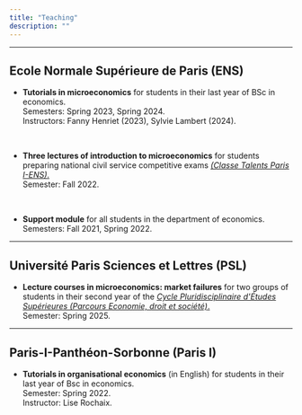 ```yaml
---
title: "Teaching"
description: ""
---
```


---
## Ecole Normale Supérieure de Paris (ENS)

* **Tutorials in microeconomics** for students in their last year of BSc in economics. <br>
  Semesters: Spring 2023, Spring 2024. <br> 
  Instructors: Fanny Henriet (2023), Sylvie Lambert (2024). <br>

<br>

* **Three lectures of introduction to microeconomics** for students preparing national civil service competitive exams [*(Classe Talents Paris I-ENS)*.](https://cipcea.pantheonsorbonne.fr/prepena-paris-1-ens) <br>
  Semester: Fall 2022. <br>
  

<br>

* **Support module** for all students in the department of economics. <br>
  Semesters: Fall 2021, Spring 2022. <br>

---
## Université Paris Sciences et Lettres (PSL)

* **Lecture courses in microeconomics: market failures** for two groups of students in their second year of the [*Cycle Pluridisciplinaire d'Études Supérieures (Parcours Economie, droit et société)*.](https://psl.eu/formation/cpes-psl-henri-IV) <br>
  Semester: Spring 2025. <br>
  

---
## Paris-I-Panthéon-Sorbonne (Paris I)

* **Tutorials in organisational economics** (in English) for students in their last year of Bsc in economics. <br>
  Semester: Spring 2022. <br>
  Instructor: Lise Rochaix.

<br>